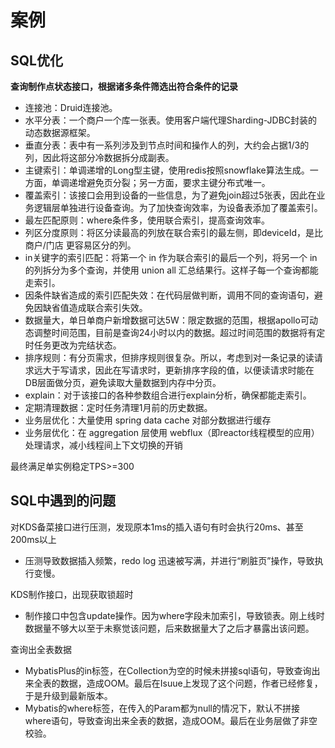 # 案例

## SQL优化

**查询制作点状态接口，根据诸多条件筛选出符合条件的记录**

- 连接池：Druid连接池。
- 水平分表：一个商户一个库一张表。使用客户端代理Sharding-JDBC封装的动态数据源框架。
- 垂直分表：表中有一系列涉及到节点时间和操作人的列，大约会占据1/3的列，因此将这部分冷数据拆分成副表。
- 主键索引：单调递增的Long型主键，使用redis按照snowflake算法生成。一方面，单调递增避免页分裂；另一方面，要求主键分布式唯一。
- 覆盖索引：该接口会用到设备的一些信息，为了避免join超过5张表，因此在业务逻辑层单独进行设备查询。为了加快查询效率，为设备表添加了覆盖索引。
- 最左匹配原则：where条件多，使用联合索引，提高查询效率。
- 列区分度原则：将区分读最高的列放在联合索引的最左侧，即deviceId，是比商户/门店 更容易区分的列。
- in关键字的索引匹配：将第一个 in 作为联合索引的最后一个列，将另一个 in 的列拆分为多个查询，并使用 union all 汇总结果行。这样子每一个查询都能走索引。
- 因条件缺省造成的索引匹配失效：在代码层做判断，调用不同的查询语句，避免因缺省值造成联合索引失效。
- 数据量大，单日单商户新增数据可达5W：限定数据的范围，根据apollo可动态调整时间范围，目前是查询24小时以内的数据。超过时间范围的数据将有定时任务更改为完结状态。
- 排序规则：有分页需求，但排序规则很复杂。所以，考虑到对一条记录的读请求远大于写请求，因此在写请求时，更新排序字段的值，以便读请求时能在DB层面做分页，避免读取大量数据到内存中分页。
- explain：对于该接口的各种参数组合进行explain分析，确保都能走索引。
- 定期清理数据：定时任务清理1月前的历史数据。
- 业务层优化：大量使用 spring data cache 对部分数据进行缓存
- 业务层优化：在 aggregation 层使用 webflux（即reactor线程模型的应用）处理请求，减小线程间上下文切换的开销

最终满足单实例稳定TPS>=300

## SQL中遇到的问题

对KDS备菜接口进行压测，发现原本1ms的插入语句有时会执行20ms、甚至200ms以上

- 压测导致数据插入频繁，redo log 迅速被写满，并进行“刷脏页”操作，导致执行变慢。

KDS制作接口，出现获取锁超时

- 制作接口中包含update操作。因为where字段未加索引，导致锁表。刚上线时数据量不够大以至于未察觉该问题，后来数据量大了之后才暴露出该问题。

查询出全表数据

- MybatisPlus的in标签，在Collection为空的时候未拼接sql语句，导致查询出来全表的数据，造成OOM。最后在Isuue上发现了这个问题，作者已经修复，于是升级到最新版本。
- Mybatis的where标签，在传入的Param都为null的情况下，默认不拼接where语句，导致查询出来全表的数据，造成OOM。最后在业务层做了非空校验。
